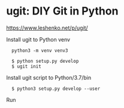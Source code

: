 # ugit: DIY Git in Python

https://www.leshenko.net/p/ugit/



Install ugit to Python venv
```
  python3 -m venv venv3

  $ python setup.py develop
  $ ugit init
```


Install ugit script to Python/3.7/bin
```
  $ python3 setup.py develop --user
```

Run 
```
```
